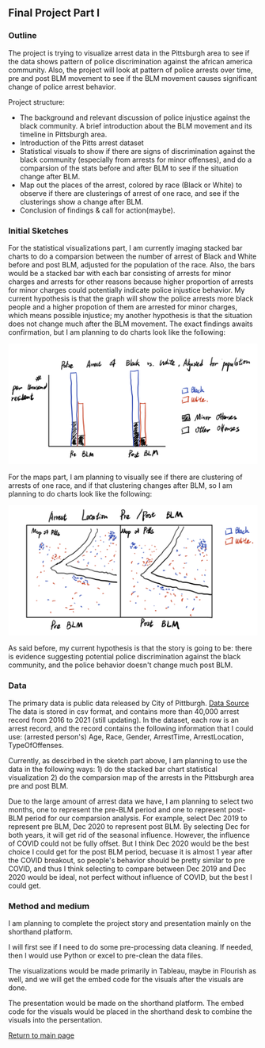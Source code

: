 
## Final Project Part I

### Outline

The project is trying to visualize arrest data in the Pittsburgh area to see if the data shows pattern of police discrimination against the african america community. Also, the project will look at pattern of police arrests over time, pre and post BLM movement to see if the BLM movement causes significant change of police arrest behavior.

Project structure:
- The background and relevant discussion of police injustice against the black community. A brief introduction about the BLM movement and its timeline in Pittsburgh area.
- Introduction of the Pitts arrest dataset
- Statistical visuals to show if there are signs of discrimination against the black community (especially from arrests for minor offenses), and do a comparsion of the stats before and after BLM to see if the situation change after BLM. 
- Map out the places of the arrest, colored by race (Black or White) to observe if there are clusterings of arrest of one race, and see if the clusterings show a change after BLM.
- Conclusion of findings & call for action(maybe).


### Initial Sketches
For the statistical visualizations part, I am currently imaging stacked bar charts to do a comparsion between the number of arrest of Black and White before and post BLM, adjusted for the population of the race. Also, the bars would be a stacked bar with each bar consisting of arrests for minor charges and arrests for other reasons because higher proportion of arrests for minor charges could potentially indicate police injustice behavior. My current hypothesis is that the graph will show the police arrests more black people and a higher propotion of them are arrested for minor charges, which means possible injustice; my another hypothesis is that the situation does not change much after the BLM movement. The exact findings awaits confirmation, but I am planning to do charts look like the following:

![sketch_1](project_sketch_1.jpg)

For the maps part, I am planning to visually see if there are clustering of arrests of one race, and if that clustering changes after BLM, so I am planning to do charts look like the following:

![sketch_2](project_sketch_2.jpg)

As said before, my current hypothesis is that the story is going to be: there is evidence suggesting potential police discrimination against the black community, and the police behavior doesn't change much post BLM.

### Data

The primary data is public data released by City of Pittburgh. [Data Source](https://data.wprdc.org/dataset/arrest-data?utm_campaign=Pittsburgh%20News&utm_source=hs_email&utm_medium=email&_hsenc=p2ANqtz-9BN2I6Nm8g8AY3cDuchW_Y_KtEeMW4ncJecwVtfAaoX9IuGepIIdTDmmqjTGCA4jwDWCvF)
The data is stored in csv format, and contains more than 40,000 arrest record from 2016 to 2021 (still updating). In the dataset, each row is an arrest record, and the record contains the following information that I could use: (arrested person's) Age, Race, Gender, ArrestTime, ArrestLocation, TypeOfOffenses. 

Currently, as descirbed in the sketch part above, I am planning to use the data in the following ways: 1) do the stacked bar chart statistical visualization 2) do the comparsion map of the arrests in the Pittsburgh area pre and post BLM.

Due to the large amount of arrest data we have, I am planning to select two months, one to represent the pre-BLM period and one to represent post-BLM period for our comparsion analysis. For example, select Dec 2019 to represent pre BLM, Dec 2020 to represent post BLM. By selecting Dec for both years, it will get rid of the seasonal influence. However, the influence of COVID could not be fully offset. But I think Dec 2020 would be the best choice I could get for the post BLM period, becuase it is almost 1 year after the COVID breakout, so people's behavior should be pretty similar to pre COVID, and thus I think selecting to compare between Dec 2019 and Dec 2020 would be ideal, not perfect without influence of COVID, but the best I could get.

### Method and medium
  
I am planning to complete the project story and presentation mainly on the shorthand platform. 

I will first see if I need to do some pre-processing data cleaning. If needed, then I would use Python or excel to pre-clean the data files.

The visualizations would be made primarily in Tableau, maybe in Flourish as well, and we will get the embed code for the visuals after the visuals are done.

The presentation would be made on the shorthand platform. The embed code for the visuals would be placed in the shorthand desk to combine the visuals into the persentation.

[Return to main page](/README.md)
